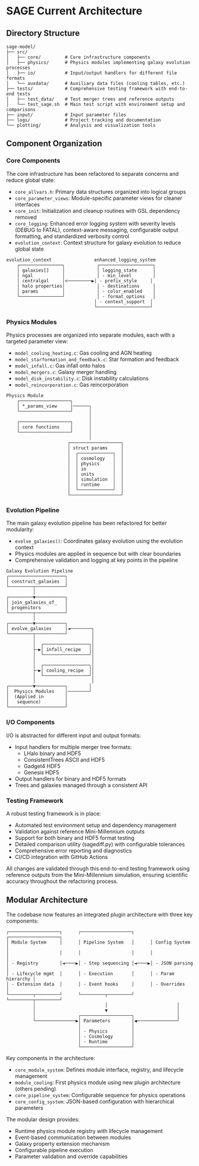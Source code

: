 <!-- Purpose: Snapshot of current codebase architecture -->
<!-- Update Rules: 
- 750-word limit! 
- Overwrite outdated content 
- Focus on active components 
- Use UML-like text diagrams
-->

# SAGE Current Architecture

## Directory Structure
```
sage-model/
├── src/
│   ├── core/         # Core infrastructure components
│   ├── physics/      # Physics modules implementing galaxy evolution processes 
│   ├── io/           # Input/output handlers for different file formats
│   └── auxdata/      # Auxiliary data files (cooling tables, etc.)
├── tests/            # Comprehensive testing framework with end-to-end tests
│   ├── test_data/    # Test merger trees and reference outputs
│   └── test_sage.sh  # Main test script with environment setup and comparisons
├── input/            # Input parameter files
├── logs/             # Project tracking and documentation
└── plotting/         # Analysis and visualization tools
```

## Component Organization

### Core Components
The core infrastructure has been refactored to separate concerns and reduce global state:
- `core_allvars.h`: Primary data structures organized into logical groups
- `core_parameter_views`: Module-specific parameter views for cleaner interfaces
- `core_init`: Initialization and cleanup routines with GSL dependency removed
- `core_logging`: Enhanced error logging system with severity levels (DEBUG to FATAL), context-aware messaging, configurable output formatting, and standardized verbosity control
- `evolution_context`: Context structure for galaxy evolution to reduce global state

```
evolution_context                enhanced_logging_system
    ┌────────────────┐            ┌────────────────────┐
    │ galaxies[]     │            │ logging_state      │
    │ ngal           │            │ - min_level        │
    │ centralgal     │<─────────▶│ - prefix_style     │
    │ halo properties│            │ - destinations     │
    │ params         │            │ - color_enabled    │
    └────────────────┘            │ - format_options   │
                                 │ - context_support  │
                                 └────────────────────┘
```

### Physics Modules
Physics processes are organized into separate modules, each with a targeted parameter view:
- `model_cooling_heating.c`: Gas cooling and AGN heating
- `model_starformation_and_feedback.c`: Star formation and feedback
- `model_infall.c`: Gas infall onto halos
- `model_mergers.c`: Galaxy merger handling
- `model_disk_instability.c`: Disk instability calculations
- `model_reincorporation.c`: Gas reincorporation

```
Physics Module
    ┌───────────────────┐
    │ *_params_view     │──────┐
    └───────────────────┘      │
                               │
    ┌───────────────────┐      │
    │ core functions    │      │
    └───────────────────┘      │
                               │
                       ┌───────────────────┐
                       │ struct params     │
                       │  ┌─────────────┐  │
                       │  │ cosmology   │  │
                       │  │ physics     │  │
                       │  │ io          │  │
                       │  │ units       │  │
                       │  │ simulation  │  │
                       │  │ runtime     │  │
                       │  └─────────────┘  │
                       └───────────────────┘
```

### Evolution Pipeline
The main galaxy evolution pipeline has been refactored for better modularity:
- `evolve_galaxies()`: Coordinates galaxy evolution using the evolution context
- Physics modules are applied in sequence but with clear boundaries
- Comprehensive validation and logging at key points in the pipeline

```
Galaxy Evolution Pipeline
┌─────────────────────┐
│ construct_galaxies  │
└─────────┬───────────┘
          │
┌─────────▼───────────┐
│ join_galaxies_of_   │
│ progenitors         │
└─────────┬───────────┘
          │
┌─────────▼───────────┐
│ evolve_galaxies     │◄────────┐
└─────────┬───────────┘         │
          │                     │
          │  ┌─────────────────┐│
          ├─▶│ infall_recipe   ││
          │  └─────────────────┘│
          │                     │
          │  ┌─────────────────┐│
          ├─▶│ cooling_recipe  ││
          │  └─────────────────┘│
          │                     │
┌─────────▼───────────┐        │
│  Physics Modules    │────────┘
│  (Applied in        │
│   sequence)         │
└─────────────────────┘
```

### I/O Components
I/O is abstracted for different input and output formats:
- Input handlers for multiple merger tree formats:
  - LHalo binary and HDF5
  - ConsistentTrees ASCII and HDF5
  - Gadget4 HDF5
  - Genesis HDF5
- Output handlers for binary and HDF5 formats
- Trees and galaxies managed through a consistent API

### Testing Framework
A robust testing framework is in place:
- Automated test environment setup and dependency management
- Validation against reference Mini-Millennium outputs
- Support for both binary and HDF5 format testing
- Detailed comparison utility (sagediff.py) with configurable tolerances
- Comprehensive error reporting and diagnostics
- CI/CD integration with GitHub Actions

All changes are validated through this end-to-end testing framework using reference outputs from the Mini-Millennium simulation, ensuring scientific accuracy throughout the refactoring process.

## Modular Architecture
The codebase now features an integrated plugin architecture with three key components:

```
┌───────────────────┐      ┌───────────────────┐      ┌───────────────────┐
│ Module System     │      │ Pipeline System   │      │ Config System     │
│                   │      │                   │      │                   │
│ - Registry        │◄────▶│ - Step sequencing │◄────▶│ - JSON parsing    │
│ - Lifecycle mgmt  │      │ - Execution       │      │ - Param hierarchy │
│ - Extension data  │      │ - Event hooks     │      │ - Overrides       │
└─────────┬─────────┘      └─────────┬─────────┘      └─────────┬─────────┘
          │                          │                          │
          │                          ▼                          │
          │                ┌───────────────────┐                │
          └───────────────▶│ Parameters        │◀───────────────┘
                           │                   │
                           │ - Physics         │
                           │ - Cosmology       │
                           │ - Runtime         │
                           └───────────────────┘
```

Key components in the architecture:
- `core_module_system`: Defines module interface, registry, and lifecycle management
- `module_cooling`: First physics module using new plugin architecture (others pending)
- `core_pipeline_system`: Configurable sequence for physics operations
- `core_config_system`: JSON-based configuration with hierarchical parameters

The modular design provides:
- Runtime physics module registry with lifecycle management
- Event-based communication between modules
- Galaxy property extension mechanism
- Configurable pipeline execution
- Parameter validation and override capabilities